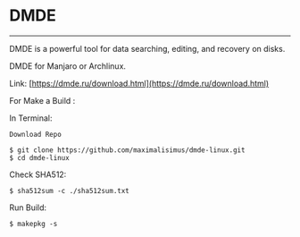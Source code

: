 # DMDE

---

DMDE is a powerful tool for data searching, editing, and recovery on disks.

DMDE for Manjaro or Archlinux.

Link: [https://dmde.ru/download.html](https://dmde.ru/download.html)

For Make a Build :

In Terminal:

```
Download Repo

$ git clone https://github.com/maximalisimus/dmde-linux.git
$ cd dmde-linux

```

Check SHA512:

```
$ sha512sum -c ./sha512sum.txt
```

Run Build:

```
$ makepkg -s
```